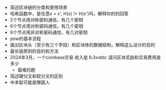 - 简述区块链的分类和使用场景
- 哈希函数中，是任意x = x', H(x) != H(x')吗，解释你的的回答
- 2个节点用对称密码通信，有几个密钥
- 6个节点用对称密码通信，有几个密钥
- 8个节点用非对称密码通信，有几对密钥
- pow的基本流程
- 画出区块头（至少有三个字段）和区块体的数据结构，解释这么设计的目的
- 最长链原则的目的和方法
- 2024年3月，一个coinbase交易 收入是 6.3xxbtc 请问区块奖励和交易费用是多少
    - 最难的题
- 简述硬分叉和软分叉的区别
- 中本聪可能是哪国人